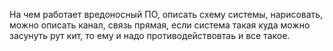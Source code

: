 На чем работает вредоносный ПО, описать схему системы, нарисовать, можно описать канал, связь прямая, если система такая куда можно засунуть рут кит, то ему и надо противодействовтаь и все такое.
